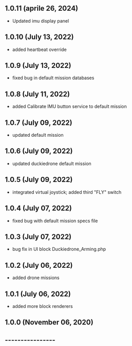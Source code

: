## 1.0.11 (aprile 26, 2024)
  - Updated imu display panel

## 1.0.10 (July 13, 2022)
  - added heartbeat override

## 1.0.9 (July 13, 2022)
  - fixed bug in default mission databases

## 1.0.8 (July 11, 2022)
  - added Calibrate IMU button service to default mission

## 1.0.7 (July 09, 2022)
  - updated default mission

## 1.0.6 (July 09, 2022)
  - updated duckiedrone default mission

## 1.0.5 (July 09, 2022)
  - integrated virtual joystick; added third "FLY" switch

## 1.0.4 (July 07, 2022)
  - fixed bug with default mission specs file

## 1.0.3 (July 07, 2022)
  - bug fix in UI block Duckiedrone_Arming.php

## 1.0.2 (July 06, 2022)
  - added drone missions

## 1.0.1 (July 06, 2022)
  - added more block renderers

## 1.0.0 (November 06, 2020)


## ----------------